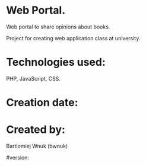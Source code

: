 # Web Portal.
Web portal to share opinions about books.

Project for creating web application class at university.

# Technologies used: 
PHP, JavaScript, CSS.

# Creation date:

# Created by:
Bartlomiej Wnuk (bwnuk)

#version:
